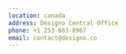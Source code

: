 ```yaml
---
location: canada
address: Designo Central Office
phone: +1 253-863-8967
email: contact@designo.co
---
```


